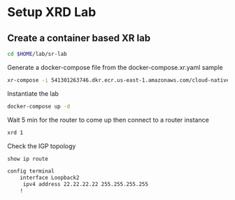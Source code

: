 # Setup XRD Lab

## Create a container based XR lab

```bash
cd $HOME/lab/sr-lab
```

Generate a docker-compose file from the docker-compose.xr.yaml sample
```bash
xr-compose -i 541301263746.dkr.ecr.us-east-1.amazonaws.com/cloud-native-router -f docker-compose.xr.yml
```

Instantiate the lab
```bash
docker-compose up -d
```

Wait 5 min for the router to come up then connect to a router instance
```bash
xrd 1
```

Check the IGP topology
```bash
show ip route
```


```bash
config terminal
    interface Loopback2
     ipv4 address 22.22.22.22 255.255.255.255
    !
```
